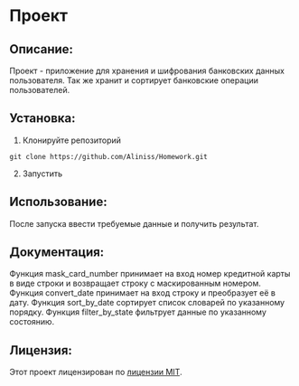 # Проект

## Описание:

Проект - приложение для хранения и шифрования банковских данных пользователя. Так же хранит и сортирует банковские операции пользователей.

## Установка:

1. Клонируйте репозиторий

```
git clone https://github.com/Aliniss/Homework.git
```
2. Запустить

## Использование:

После запуска ввести требуемые данные и получить результат.

## Документация:

Функция mask_card_number принимает на вход номер кредитной карты в виде строки и возвращает строку с маскированным номером.
Функция convert_date принимает на вход строку и преобразует её в дату.
Функция sort_by_date сортирует список словарей по указанному порядку.
Функция filter_by_state фильтрует данные по указанному состоянию.


## Лицензия:

Этот проект лицензирован по [лицензии MIT](LICENSE).
